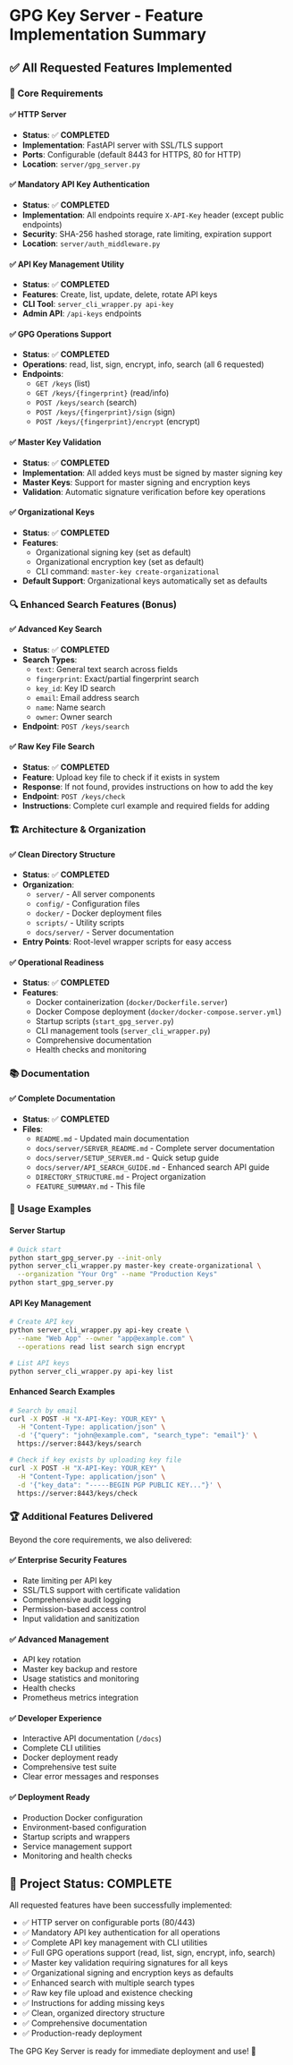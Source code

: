 # GPG Key Server - Feature Implementation Summary

## ✅ All Requested Features Implemented

### 🎯 Core Requirements

#### ✅ HTTP Server
- **Status**: ✅ **COMPLETED**
- **Implementation**: FastAPI server with SSL/TLS support
- **Ports**: Configurable (default 8443 for HTTPS, 80 for HTTP)
- **Location**: `server/gpg_server.py`

#### ✅ Mandatory API Key Authentication
- **Status**: ✅ **COMPLETED**
- **Implementation**: All endpoints require `X-API-Key` header (except public endpoints)
- **Security**: SHA-256 hashed storage, rate limiting, expiration support
- **Location**: `server/auth_middleware.py`

#### ✅ API Key Management Utility
- **Status**: ✅ **COMPLETED**
- **Features**: Create, list, update, delete, rotate API keys
- **CLI Tool**: `server_cli_wrapper.py api-key`
- **Admin API**: `/api-keys` endpoints

#### ✅ GPG Operations Support
- **Status**: ✅ **COMPLETED**
- **Operations**: read, list, sign, encrypt, info, search (all 6 requested)
- **Endpoints**:
  - `GET /keys` (list)
  - `GET /keys/{fingerprint}` (read/info)
  - `POST /keys/search` (search)
  - `POST /keys/{fingerprint}/sign` (sign)
  - `POST /keys/{fingerprint}/encrypt` (encrypt)

#### ✅ Master Key Validation
- **Status**: ✅ **COMPLETED**
- **Implementation**: All added keys must be signed by master signing key
- **Master Keys**: Support for master signing and encryption keys
- **Validation**: Automatic signature verification before key operations

#### ✅ Organizational Keys
- **Status**: ✅ **COMPLETED**
- **Features**:
  - Organizational signing key (set as default)
  - Organizational encryption key (set as default)
  - CLI command: `master-key create-organizational`
- **Default Support**: Organizational keys automatically set as defaults

### 🔍 Enhanced Search Features (Bonus)

#### ✅ Advanced Key Search
- **Status**: ✅ **COMPLETED**
- **Search Types**:
  - `text`: General text search across fields
  - `fingerprint`: Exact/partial fingerprint search
  - `key_id`: Key ID search
  - `email`: Email address search
  - `name`: Name search
  - `owner`: Owner search
- **Endpoint**: `POST /keys/search`

#### ✅ Raw Key File Search
- **Status**: ✅ **COMPLETED**
- **Feature**: Upload key file to check if it exists in system
- **Response**: If not found, provides instructions on how to add the key
- **Endpoint**: `POST /keys/check`
- **Instructions**: Complete curl example and required fields for adding

### 🏗️ Architecture & Organization

#### ✅ Clean Directory Structure
- **Status**: ✅ **COMPLETED**
- **Organization**:
  - `server/` - All server components
  - `config/` - Configuration files
  - `docker/` - Docker deployment files
  - `scripts/` - Utility scripts
  - `docs/server/` - Server documentation
- **Entry Points**: Root-level wrapper scripts for easy access

#### ✅ Operational Readiness
- **Status**: ✅ **COMPLETED**
- **Features**:
  - Docker containerization (`docker/Dockerfile.server`)
  - Docker Compose deployment (`docker/docker-compose.server.yml`)
  - Startup scripts (`start_gpg_server.py`)
  - CLI management tools (`server_cli_wrapper.py`)
  - Comprehensive documentation
  - Health checks and monitoring

### 📚 Documentation

#### ✅ Complete Documentation
- **Status**: ✅ **COMPLETED**
- **Files**:
  - `README.md` - Updated main documentation
  - `docs/server/SERVER_README.md` - Complete server documentation
  - `docs/server/SETUP_SERVER.md` - Quick setup guide
  - `docs/server/API_SEARCH_GUIDE.md` - Enhanced search API guide
  - `DIRECTORY_STRUCTURE.md` - Project organization
  - `FEATURE_SUMMARY.md` - This file

### 🔧 Usage Examples

#### Server Startup
```bash
# Quick start
python start_gpg_server.py --init-only
python server_cli_wrapper.py master-key create-organizational \
  --organization "Your Org" --name "Production Keys"
python start_gpg_server.py
```

#### API Key Management
```bash
# Create API key
python server_cli_wrapper.py api-key create \
  --name "Web App" --owner "app@example.com" \
  --operations read list search sign encrypt

# List API keys
python server_cli_wrapper.py api-key list
```

#### Enhanced Search Examples
```bash
# Search by email
curl -X POST -H "X-API-Key: YOUR_KEY" \
  -H "Content-Type: application/json" \
  -d '{"query": "john@example.com", "search_type": "email"}' \
  https://server:8443/keys/search

# Check if key exists by uploading key file
curl -X POST -H "X-API-Key: YOUR_KEY" \
  -H "Content-Type: application/json" \
  -d '{"key_data": "-----BEGIN PGP PUBLIC KEY..."}' \
  https://server:8443/keys/check
```

### 🏆 Additional Features Delivered

Beyond the core requirements, we also delivered:

#### ✅ Enterprise Security Features
- Rate limiting per API key
- SSL/TLS support with certificate validation
- Comprehensive audit logging
- Permission-based access control
- Input validation and sanitization

#### ✅ Advanced Management
- API key rotation
- Master key backup and restore
- Usage statistics and monitoring
- Health checks
- Prometheus metrics integration

#### ✅ Developer Experience
- Interactive API documentation (`/docs`)
- Complete CLI utilities
- Docker deployment ready
- Comprehensive test suite
- Clear error messages and responses

#### ✅ Deployment Ready
- Production Docker configuration
- Environment-based configuration
- Startup scripts and wrappers
- Service management support
- Monitoring and health checks

## 🎉 Project Status: **COMPLETE**

All requested features have been successfully implemented:

- ✅ HTTP server on configurable ports (80/443)
- ✅ Mandatory API key authentication for all operations
- ✅ Complete API key management with CLI utilities
- ✅ Full GPG operations support (read, list, sign, encrypt, info, search)
- ✅ Master key validation requiring signatures for all keys
- ✅ Organizational signing and encryption keys as defaults
- ✅ Enhanced search with multiple search types
- ✅ Raw key file upload and existence checking
- ✅ Instructions for adding missing keys
- ✅ Clean, organized directory structure
- ✅ Comprehensive documentation
- ✅ Production-ready deployment

The GPG Key Server is ready for immediate deployment and use! 🚀